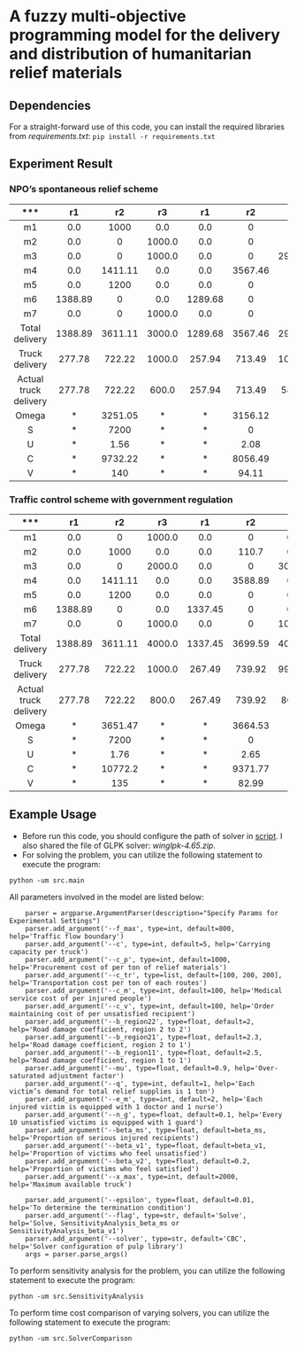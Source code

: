 # A fuzzy multi-objective programming model for the delivery and distribution of humanitarian relief materials

## Dependencies
For a straight-forward use of this code, you can install the required libraries from *requirements.txt*: `pip install -r requirements.txt` 

## Experiment Result
### NPO’s spontaneous relief scheme

|          ***          |   r1    |   r2    |   r3   |   r1    |   r2    |   r3    |   r1   |   r2    |   r3    |   r1   |   r2    |   r3    |   r1   |   r2    |   r3    | Demand | Delivery |
|:---------------------:|:-------:|:-------:|:------:|:-------:|:-------:|:-------:|:------:|:-------:|:-------:|:------:|:-------:|:-------:|:------:|:-------:|:-------:|:------:|:--------:|
|          m1           |   0.0   |  1000   |  0.0   |   0.0   |    0    |   0.0   |  0.0   |    0    |   0.0   |  0.0   | 3623.06 |   0.0   |  0.0   | 376.94  |   0.0   | 5000.0 |   5000   |
|          m2           |   0.0   |    0    | 1000.0 |   0.0   |    0    |   0.0   |  0.0   |    0    |   0.0   |  0.0   |    0    | 210.36  |  0.0   | 882.85  | 2906.79 | 5000.0 |   5000   |
|          m3           |   0.0   |    0    | 1000.0 |   0.0   |    0    | 2914.29 |  0.0   |    0    |   0.0   |  0.0   |    0    | 1085.71 |  0.0   |    0    |   0.0   | 5000.0 |   5000   |
|          m4           |   0.0   | 1411.11 |  0.0   |   0.0   | 3567.46 |   0.0   |  0.0   |  21.43  |   0.0   |  0.0   |    0    |   0.0   |  0.0   |    0    |   0.0   | 5000.0 |   5000   |
|          m5           |   0.0   |  1200   |  0.0   |   0.0   |    0    |   0.0   |  0.0   | 3153.01 |   0.0   |  0.0   |    0    |   0.0   |  0.0   | 1646.99 |   0.0   | 6000.0 |   6000   |
|          m6           | 1388.89 |    0    |  0.0   | 1289.68 |    0    |   0.0   | 1147.6 |    0    |   0.0   | 881.7  |    0    |   0.0   | 292.13 |    0    |   0.0   | 5000.0 |   5000   |
|          m7           |   0.0   |    0    | 1000.0 |   0.0   |    0    |   0.0   |  0.0   |    0    | 2593.22 |  0.0   |    0    | 1406.78 |  0.0   |    0    |   0.0   | 5000.0 |   5000   |
|    Total delivery     | 1388.89 | 3611.11 | 3000.0 | 1289.68 | 3567.46 | 2914.29 | 1147.6 | 3174.44 | 2593.22 | 881.7  | 3623.06 | 2702.85 | 292.13 | 2906.79 | 2906.79 |   *    |  36000   |
|    Truck delivery     | 277.78  | 722.22  | 1000.0 | 257.94  | 713.49  | 1028.57 | 229.52 | 634.89  | 1135.59 | 176.34 | 724.61  | 1099.05 | 58.43  | 581.36  | 581.36  |   *    | 9221.15  |
| Actual truck delivery | 277.78  | 722.22  | 600.0  | 257.94  | 713.49  | 582.86  | 229.52 | 634.89  | 518.64  | 176.34 | 724.61  | 540.57  | 58.43  | 581.36  | 581.36  |   *    | 7200.01  |
|         Omega         |    *    | 3251.05 |   *    |    *    | 3156.12 |    *    |   *    | 2808.41 |    *    |   *    | 2916.33 |    *    |   *    | 2454.85 |    *    |   *    | 14586.8  |
|           S           |    *    |  7200   |   *    |    *    |    0    |    *    |   *    |    0    |    *    |   *    |    0    |    *    |   *    |    0    |    *    |   *    |   7200   |
|           U           |    *    |  1.56   |   *    |    *    |  2.08   |    *    |   *    |   2.8   |    *    |   *    |  4.71   |    *    |   *    |    7    |    *    |   *    |  18.15   |
|           C           |    *    | 9732.22 |   *    |    *    | 8056.49 |    *    |   *    | 7168.91 |    *    |   *    | 7478.28 |    *    |   *    | 6344.09 |    *    |   *    |  38780   |
|           V           |    *    |   140   |   *    |    *    |  94.11  |    *    |   *    |  59.79  |    *    |   *    |  25.59  |    *    |   *    |    0    |    *    |   *    |  319.49  |

### Traffic control scheme with government regulation

|          ***          |   r1    |   r2    |   r3   |   r1    |   r2    |   r3   |   r1    |   r2    |   r3    |   r1    |   r2    |   r3   | r1  |   r2   |  r3   | Demand | Delivery |
|:---------------------:|:-------:|:-------:|:------:|:-------:|:-------:|:------:|:-------:|:-------:|:-------:|:-------:|:-------:|:------:|:---:|:------:|:-----:|:------:|:--------:|
|          m1           |   0.0   |    0    | 1000.0 |   0.0   |    0    |  0.0   |   0.0   |    0    | 1000.0  |   0.0   |  3000   |  0.0   | 0.0 |   0    |  0.0  | 5000.0 |   5000   |
|          m2           |   0.0   |  1000   |  0.0   |   0.0   |  110.7  |  0.0   |   0.0   | 3532.07 |   0.0   |   0.0   | 357.23  |  0.0   | 0.0 |   0    |  0.0  | 5000.0 |   5000   |
|          m3           |   0.0   |    0    | 2000.0 |   0.0   |    0    | 3000.0 |   0.0   |    0    |   0.0   |   0.0   |    0    |  0.0   | 0.0 |   0    |  0.0  | 5000.0 |   5000   |
|          m4           |   0.0   | 1411.11 |  0.0   |   0.0   | 3588.89 |  0.0   |   0.0   |    0    |   0.0   |   0.0   |    0    |  0.0   | 0.0 |   0    |  0.0  | 5000.0 |   5000   |
|          m5           |   0.0   |  1200   |  0.0   |   0.0   |    0    |  0.0   |   0.0   |    0    |   0.0   |   0.0   | 642.77  | 4000.0 | 0.0 | 78.61  | 78.61 | 6000.0 | 5999.99  |
|          m6           | 1388.89 |    0    |  0.0   | 1337.45 |    0    |  0.0   | 1265.75 |    0    |   0.0   | 1007.91 |    0    |  0.0   | 0.0 |   0    |  0.0  | 5000.0 |   5000   |
|          m7           |   0.0   |    0    | 1000.0 |   0.0   |    0    | 1000.0 |   0.0   |    0    | 3000.0  |   0.0   |    0    |  0.0   | 0.0 |   0    |  0.0  | 5000.0 |   5000   |
|    Total delivery     | 1388.89 | 3611.11 | 4000.0 | 1337.45 | 3699.59 | 4000.0 | 1265.75 | 3532.07 | 4000.0  | 1007.91 |  4000   | 4000.0 | 0.0 | 78.61  | 78.61 |   *    |  36000   |
|    Truck delivery     | 277.78  | 722.22  | 1000.0 | 267.49  | 739.92  | 992.59 | 253.15  | 706.41  | 1040.44 | 201.58  | 815.72  | 815.72 | 0.0 | 15.72  | 15.72 |   *    | 7864.46  |
| Actual truck delivery | 277.78  | 722.22  | 800.0  | 267.49  | 739.92  | 800.0  | 253.15  | 706.41  |  800.0  | 201.58  |   800   | 800.0  | 0.0 | 15.72  | 15.72 |   *    | 7199.99  |
|         Omega         |    *    | 3651.47 |   *    |    *    | 3664.53 |   *    |    *    | 3566.28 |    *    |    *    | 3641.54 |   *    |  *  | 62.96  |   *   |   *    | 14586.8  |
|           S           |    *    |  7200   |   *    |    *    |    0    |   *    |    *    |    0    |    *    |    *    |    0    |   *    |  *  |   0    |   *   |   *    |   7200   |
|           U           |    *    |  1.76   |   *    |    *    |  2.65   |   *    |    *    |  4.71   |    *    |    *    |  6.97   |   *    |  *  |   7    |   *   |   *    |  23.09   |
|           C           |    *    | 10772.2 |   *    |    *    | 9371.77 |   *    |    *    | 9124.42 |    *    |    *    | 9348.07 |   *    |  *  | 163.52 |   *   |   *    |  38780   |
|           V           |    *    |   135   |   *    |    *    |  82.99  |   *    |    *    |  42.8   |    *    |    *    |  0.31   |   *    |  *  |   0    |   *   |   *    |  261.1   |

## Example Usage
- Before run this code, you should configure the path of solver in [script](src/model/MOP.py#L62). I also shared the file of GLPK solver: *winglpk-4.65.zip*.
- For solving the problem, you can utilize the following statement to execute the program:
```
python -um src.main
```
All parameters involved in the model are listed below:
```
    parser = argparse.ArgumentParser(description="Specify Params for Experimental Settings")
    parser.add_argument('--f_max', type=int, default=800, help='Traffic flow boundary')
    parser.add_argument('--c', type=int, default=5, help='Carrying capacity per truck')
    parser.add_argument('--c_p', type=int, default=1000, help='Procurement cost of per ton of relief materials')
    parser.add_argument('--c_tr', type=list, default=[100, 200, 200], help='Transportation cost per ton of each routes')
    parser.add_argument('--c_m', type=int, default=100, help='Medical service cost of per injured people')
    parser.add_argument('--c_v', type=int, default=100, help='Order maintaining cost of per unsatisfied recipient')
    parser.add_argument('--b_region22', type=float, default=2, help='Road damage coefficient, region 2 to 2')
    parser.add_argument('--b_region21', type=float, default=2.3, help='Road damage coefficient, region 2 to 1')
    parser.add_argument('--b_region11', type=float, default=2.5, help='Road damage coefficient, region 1 to 1')
    parser.add_argument('--mu', type=float, default=0.9, help='Over-saturated adjustment factor')
    parser.add_argument('--q', type=int, default=1, help='Each victim’s demand for total relief supplies is 1 ton')
    parser.add_argument('--e_m', type=int, default=2, help='Each injured victim is equipped with 1 doctor and 1 nurse')
    parser.add_argument('--n_g', type=float, default=0.1, help='Every 10 unsatisfied victims is equipped with 1 guard')
    parser.add_argument('--beta_ms', type=float, default=beta_ms, help='Proportion of serious injured recipients')
    parser.add_argument('--beta_v1', type=float, default=beta_v1, help='Proportion of victims who feel unsatisfied')
    parser.add_argument('--beta_v2', type=float, default=0.2, help='Proportion of victims who feel satisfied')
    parser.add_argument('--x_max', type=int, default=2000, help='Maximum available truck')

    parser.add_argument('--epsilon', type=float, default=0.01, help='To determine the termination condition')
    parser.add_argument('--flag', type=str, default='Solve', help='Solve, SensitivityAnalysis_beta_ms or SensitivityAnalysis_beta_v1')
    parser.add_argument('--solver', type=str, default='CBC', help='Solver configuration of pulp library')
    args = parser.parse_args()
```

To perform sensitivity analysis for the problem, you can utilize the following statement to execute the program:
```
python -um src.SensitivityAnalysis
```
To perform time cost comparison of varying solvers, you can utilize the following statement to execute the program:
```
python -um src.SolverComparison
```